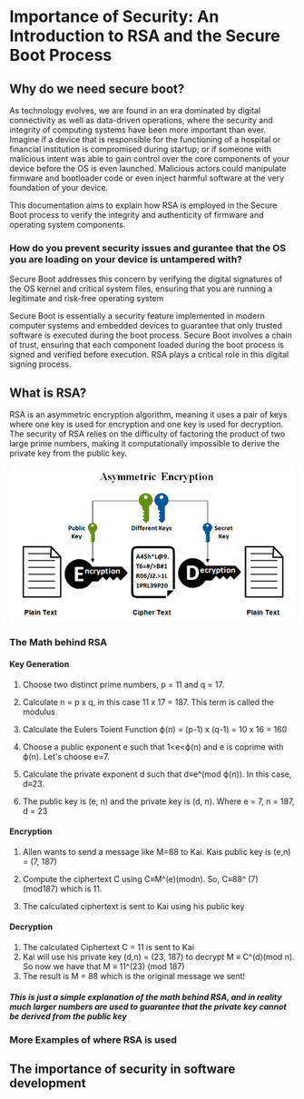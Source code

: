 # Importance of Security: An Introduction to RSA and the Secure Boot Process

## Why do we need secure boot?
As technology evolves, we are found in an era dominated by digital connectivity as well as data-driven operations, where the security and integrity of computing systems have been more important than ever. Imagine if a device that is responsible for the functioning of a hospital or financial institution is compromised during startup; or if someone with malicious intent was able to gain control over the core components of your device before the OS is even launched.
Malicious actors could manipulate firmware and bootloader code or even inject harmful software at the very foundation of your device. 

This documentation aims to explain how RSA is employed in the Secure Boot process to verify the integrity and authenticity of firmware and operating system components.

### How do you prevent security issues and gurantee that the OS you are loading on your device is untampered with?
Secure Boot addresses this concern by verifying the digital signatures of the OS kernel and critical system files, ensuring that you are running a legitimate and risk-free operating system

Secure Boot is essentially a security feature implemented in modern computer systems and embedded devices to guarantee that only trusted software is executed during the boot process.
Secure Boot involves a chain of trust, ensuring that each component loaded during the boot process is signed and verified before execution. RSA plays a critical role in this digital signing process.


## What is RSA?
RSA is an asymmetric encryption algorithm, meaning it uses a pair of keys where one key is used for encryption and one key is used for decryption. The security of RSA relies on the difficulty of factoring the product of two large prime numbers, making it computationally impossible to derive the private key from the public key.


![Diagram explaining Asymmetric Encryption](../assets/key.png)


### The Math behind RSA

#### Key Generation
1. Choose two distinct prime numbers, p = 11 and q = 17.

2. Calculate n = p x q, in this case 11 x 17 = 187. This term is called the modulus

3. Calculate the Eulers Toient Function ϕ(n) = (p-1) x (q-1) = 10 x 16 = 160

4. Choose a public exponent e such that 1<e<ϕ(n) and e is coprime with ϕ(n). Let's choose e=7.

5. Calculate the private exponent d such that d≡e^(mod ϕ(n)). In this case, d≡23.

6. The public key is (e, n) and the private key is (d, n). Where e = 7, n = 187, d = 23

#### Encryption

1. Allen wants to send a message like M=88 to Kai. Kais public key is (e,n) = (7, 187)

2. Compute the ciphertext C using C≡M^(e)(modn). So, C≡88^ (7) (mod187) which is 11.
3. The calculated ciphertext is sent to Kai using his public key

#### Decryption

1. The calculated Ciphertext C = 11 is sent to Kai
2. Kai will use his private key (d,n) = (23, 187) to decrypt M ≡ C^(d)(mod n). So now we have that M ≡ 11^(23) (mod 187)
3. The result is M = 88 which is the original message we sent!


##### This is just a simple explanation of the math behind RSA, and in reality much larger numbers are used to guarantee that the private key cannot be derived from the public key


### More Examples of where RSA is used


## The importance of security in software development